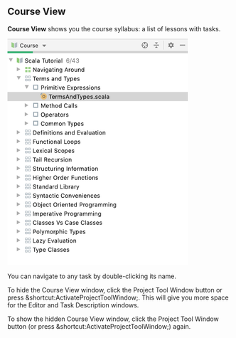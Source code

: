 ## Course View
**Course View** shows you the course syllabus: a list of lessons with tasks.

<img src="edu_course_view.png" width="406" height="508"/>

You can navigate to any task by double-clicking its name.

To hide the Course View window, click the Project Tool Window button or press &shortcut:ActivateProjectToolWindow;. 
This will give you more space for the Editor and Task Description windows. 

To show the hidden Course View window, click the Project Tool Window button (or press &shortcut:ActivateProjectToolWindow;) again.